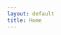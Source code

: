 ```yaml
---
layout: default
title: Home
---
```


<style>
  html, body {
    height: 100%;
    margin: 0;
  }

  #chat-wrapper {
    display: flex;
    flex-direction: column;
    height: 100vh; /* Full viewport height */
  }

  #tlkio {
    flex: 1; /* Take remaining space */
    width: 100%;
  }
</style>

<div id="tlkio" data-channel="PUNEKARS" data-theme="theme--minimal" style="width:100%;"></div><script async src="https://tlk.io/embed.js" type="text/javascript"></script>